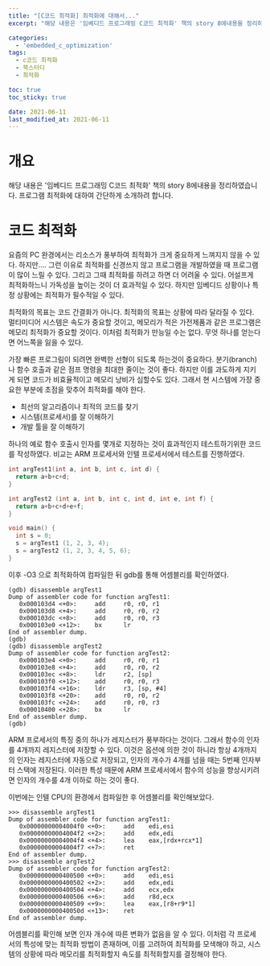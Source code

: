 ```yaml
---
title: "[C코드 최적화] 최적화에 대해서..."
excerpt: "해당 내용은 '임베디드 프로그래밍 C코드 최적화' 책의 story 8에내용을 정리하였습니다."

categories:
  - 'embedded_c_optimization'
tags:
  - c코드 최적화
  - 북스터디
  - 최적화

toc: true
toc_sticky: true

date: 2021-06-11
last_modified_at: 2021-06-11
---
```


# 개요

해당 내용은 '임베디드 프로그래밍 C코드 최적화' 책의 story 8에내용을 정리하였습니다. 프로그램 최적화에 대하여 간단하게 소개하려 합니다. 

# 코드 최적화

요즘의 PC 완경에서는 리소스가 풍부하여 최적화가 크게 중요하게 느껴지지 않을 수 있다. 하지만.... 그런 이유로 최적화를 신경쓰지 않고 프로그램을 개발하였을 때 프로그램이 많이 느릴 수 있다. 그리고 그때 최적화를 하려고 하면 더 어려울 수 있다. 어설프게 최적화하느니 가독성을 높이는 것이 더 효과적일 수 있다. 하지만 임베디드 상황이나 특정 상황에는 최적화가 필수적일 수 있다. 

최적화의 목표는 코드 간결화가 아니다. 최적화의 목표는 상황에 따라 달라질 수 있다. 멀티미디어 시스템은 속도가 중요할 것이고, 메모리가 적은 가전제품과 같은 프로그램은 메모리 최적화가 중요할 것이다. 이처럼 최적화가 만능일 수는 없다. 무엇 하나를 얻는다면 어느쪽을 잃을 수 있다. 

가장 빠른 프로그림이 되려면 완벽한 선형이 되도록 하는것이 중요하다. 분기(branch)나 함수 호출과 같은 점프 명령을 최대한 줄이는 것이 좋다. 하지만 이를 과도하게 지키게 되면 코드가 비효율적이고 메모리 낭비가 심할수도 있다. 그래서 현 시스템에 가장 중요한 부분에 초점을 맞추어 최적화를 해야 한다. 

* 최선의 알고리즘이나 최적의 코드를 찾기
* 시스템(프로세서)를 잘 이해하기
* 개발 툴을 잘 이해하기 

하나의 예로 함수 호출시 인자를 몇개로 지정하는 것이 효과적인지 테스트하기위한 코드를 작성하였다.  비교는 ARM 프로세서와 인텔 프로세서에서 테스트를 진행하였다. 

```c
int argTest1(int a, int b, int c, int d) {
  return a+b+c+d;
}

int argTest2 (int a, int b, int c, int d, int e, int f) {
  return a+b+c+d+e+f;
}

void main() {
  int s = 0;
  s = argTest1 (1, 2, 3, 4);
  s = argTest2 (1, 2, 3, 4, 5, 6);
}
```

이후 -O3 으로 최적화하여 컴파일한 뒤 gdb를 통해 어셈블리를 확인하였다.

```
(gdb) disassemble argTest1
Dump of assembler code for function argTest1:
   0x000103d4 <+0>:     add     r0, r0, r1
   0x000103d8 <+4>:     add     r0, r0, r2
   0x000103dc <+8>:     add     r0, r0, r3
   0x000103e0 <+12>:    bx      lr
End of assembler dump.
(gdb)
(gdb) disassemble argTest2
Dump of assembler code for function argTest2:
   0x000103e4 <+0>:     add     r0, r0, r1
   0x000103e8 <+4>:     add     r0, r0, r2
   0x000103ec <+8>:     ldr     r2, [sp]
   0x000103f0 <+12>:    add     r0, r0, r3
   0x000103f4 <+16>:    ldr     r3, [sp, #4]
   0x000103f8 <+20>:    add     r0, r0, r2
   0x000103fc <+24>:    add     r0, r0, r3
   0x00010400 <+28>:    bx      lr
End of assembler dump.
(gdb)
```

ARM 프로세서의 특징 중의 하나가 레지스터가 풍부하다는 것이다. 그래서 함수의 인자를 4개까지 레지스터에 저장할 수 있다. 이것은 옵션에 의한 것이 하니라 항상 4개까지의 인자는 레지스터에 자동으로 저장되고, 인자의 개수가 4개를 넘을 때는 5번째 인자부터 스택에 저장된다. 이러한 특성 때문에 ARM 프로세서에서 함수의 성능을 향상시키려면 인자의 개수를 4개 이하로 하는 것이 좋다.


이번에는 인텔 CPU의 환경에서 컴파일한 후 어셈블리를 확인해보았다. 

```
>>> disassemble argTest1
Dump of assembler code for function argTest1:
   0x00000000004004f0 <+0>:     add    edi,esi
   0x00000000004004f2 <+2>:     add    edx,edi
   0x00000000004004f4 <+4>:     lea    eax,[rdx+rcx*1]
   0x00000000004004f7 <+7>:     ret
End of assembler dump.
>>> disassemble argTest2
Dump of assembler code for function argTest2:
   0x0000000000400500 <+0>:     add    edi,esi
   0x0000000000400502 <+2>:     add    edx,edi
   0x0000000000400504 <+4>:     add    ecx,edx
   0x0000000000400506 <+6>:     add    r8d,ecx
   0x0000000000400509 <+9>:     lea    eax,[r8+r9*1]
   0x000000000040050d <+13>:    ret
End of assembler dump.

```

어셈블리를 확인해 보면 인자 개수에 따른 변화가 없음을 알 수 있다. 
이처럼 각 프로세서의 특성에 맞는 최적화 방법이 존재하며, 이를 고려하여 최적화를 모색해야 하고, 시스템의 상황에 따라 메모리를 최적화할지 속도를 최적화할지를 결정해야 한다.
